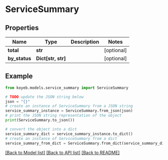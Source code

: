 # ServiceSummary


## Properties

Name | Type | Description | Notes
------------ | ------------- | ------------- | -------------
**total** | **str** |  | [optional] 
**by_status** | **Dict[str, str]** |  | [optional] 

## Example

```python
from koyeb.models.service_summary import ServiceSummary

# TODO update the JSON string below
json = "{}"
# create an instance of ServiceSummary from a JSON string
service_summary_instance = ServiceSummary.from_json(json)
# print the JSON string representation of the object
print(ServiceSummary.to_json())

# convert the object into a dict
service_summary_dict = service_summary_instance.to_dict()
# create an instance of ServiceSummary from a dict
service_summary_from_dict = ServiceSummary.from_dict(service_summary_dict)
```
[[Back to Model list]](../README.md#documentation-for-models) [[Back to API list]](../README.md#documentation-for-api-endpoints) [[Back to README]](../README.md)


